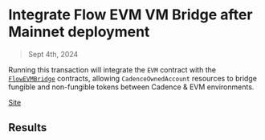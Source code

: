 # Integrate Flow EVM VM Bridge after Mainnet deployment

> Sept 4th, 2024

Running this transaction will integrate the `EVM` contract with the [`FlowEVMBridge`](httpss://github.com/onflow/flow-evm-bridge) contracts, allowing `CadenceOwnedAccount` resources to bridge fungible and non-fungible tokens between Cadence & EVM environments.

[Site](https://flow-multisig-git-service-account-onflow.vercel.app/)

## Results
